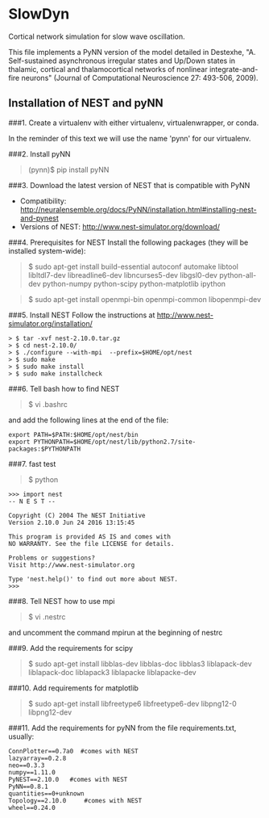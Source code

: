 # SlowDyn
Cortical network simulation for slow wave oscillation.

This file implements a PyNN version of the model detailed in Destexhe, "A. Self-sustained asynchronous irregular states and Up/Down states in thalamic, cortical and thalamocortical networks of nonlinear integrate-and-fire neurons" (Journal of Computational Neuroscience 27: 493-506, 2009).

## Installation of NEST and pyNN

###1. Create a virtualenv
with either virtualenv, virtualenwrapper, or conda.

In the reminder of this text we will use the name 'pynn' for our virtualenv.

###2. Install pyNN
> (pynn)$ pip install pyNN


###3. Download the latest version of NEST that is compatible with PyNN
- Compatibility: http://neuralensemble.org/docs/PyNN/installation.html#installing-nest-and-pynest
- Versions of NEST: http://www.nest-simulator.org/download/


###4. Prerequisites for NEST
Install the following packages (they will be installed system-wide):
> $ sudo apt-get install build-essential autoconf automake libtool libltdl7-dev libreadline6-dev libncurses5-dev libgsl0-dev python-all-dev python-numpy python-scipy python-matplotlib ipython

> $ sudo apt-get install openmpi-bin openmpi-common libopenmpi-dev


###5. Install NEST
Follow the instructions at http://www.nest-simulator.org/installation/
~~~~
> $ tar -xvf nest-2.10.0.tar.gz
> $ cd nest-2.10.0/
> $ ./configure --with-mpi  --prefix=$HOME/opt/nest
> $ sudo make
> $ sudo make install
> $ sudo make installcheck
~~~~

###6. Tell bash how to find NEST
> $ vi .bashrc

and add the following lines at the end of the file:
~~~~
export PATH=$PATH:$HOME/opt/nest/bin
export PYTHONPATH=$HOME/opt/nest/lib/python2.7/site-packages:$PYTHONPATH
~~~~

###7. fast test
> $ python

~~~~
>>> import nest
-- N E S T --

Copyright (C) 2004 The NEST Initiative
Version 2.10.0 Jun 24 2016 13:15:45

This program is provided AS IS and comes with
NO WARRANTY. See the file LICENSE for details.

Problems or suggestions?
Visit http://www.nest-simulator.org

Type 'nest.help()' to find out more about NEST.
>>>
~~~~

###8. Tell NEST how to use mpi
> $ vi .nestrc

and uncomment the command mpirun at the beginning of nestrc

###9. Add the requirements for scipy
> $ sudo apt-get install libblas-dev libblas-doc libblas3 liblapack-dev liblapack-doc liblapack3 liblapacke liblapacke-dev

###10. Add requirements for matplotlib
> $ sudo apt-get install libfreetype6 libfreetype6-dev libpng12-0 libpng12-dev

###11. Add the requirements for pyNN
from the file requirements.txt, usually:
~~~~
ConnPlotter==0.7a0  #comes with NEST
lazyarray==0.2.8
neo==0.3.3
numpy==1.11.0
PyNEST==2.10.0   #comes with NEST
PyNN==0.8.1
quantities==0+unknown
Topology==2.10.0     #comes with NEST
wheel==0.24.0
~~~~
